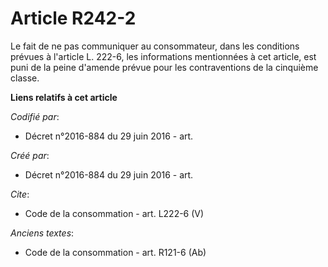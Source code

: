 # Article R242-2

Le fait de ne pas communiquer au consommateur, dans les conditions prévues à l'article L. 222-6, les informations mentionnées
à cet article, est puni de la peine d'amende prévue pour les contraventions de la cinquième classe.

**Liens relatifs à cet article**

_Codifié par_:

  - Décret n°2016-884 du 29 juin 2016 - art.

_Créé par_:

  - Décret n°2016-884 du 29 juin 2016 - art.

_Cite_:

  - Code de la consommation - art. L222-6 (V)

_Anciens textes_:

  - Code de la consommation - art. R121-6 (Ab)
